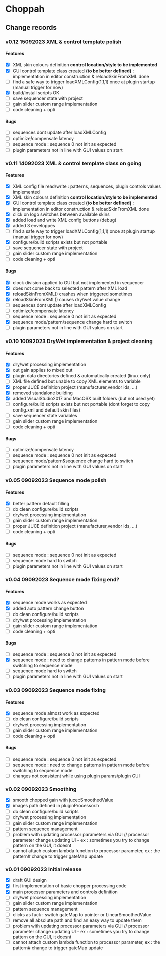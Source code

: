 # Choppah

## Change records

### v0.12 15092023 XML & control template polish
#### Features
- [x] XML skin colours definition **control location/style to be implemented** 
- [x] GUI control template class created **(to be better defined)** : implementation in editor construction & reloadSkinFromXML done
- [ ] find a safe way to trigger loadXMLConfig(1,1,1) once at plugin startup (manual trigger for now)
- [x] build/install scripts OK 
- [ ] save sequencer state with project
- [ ] gain slider custom range implementation
- [ ] code cleaning + opti
#### Bugs
- [ ] sequences dont update after loadXMLConfig
- [ ] optimize/compensate latency
- [ ] sequence mode : sequence 0 not init as expected
- [ ] plugin parameters not in line with GUI values on start

### v0.11 14092023 XML & control template class on going
#### Features
- [x] XML config file read/write : patterns, sequences, plugin controls values implemented
- [x] XML skin colours definition **control location/style to be implemented** 
- [x] GUI control template class created **(to be better defined)** : implementation in editor construction & reloadSkinFromXML done
- [x] click on logo switches between available skins
- [x] added load and write XML config buttons (debug)
- [x] added 3 enveloppes
- [ ] find a safe way to trigger loadXMLConfig(1,1,1) once at plugin startup (manual trigger for now)
- [x] configure/build scripts exists but not portable
- [ ] save sequencer state with project
- [ ] gain slider custom range implementation
- [ ] code cleaning + opti
#### Bugs
- [x] clock division applied to GUI but not implemented in sequencer
- [x] does not come back to selected pattern after XML load
- [x] reloadSkinFromXML() crashes when triggered sometimes
- [x] reloadSkinFromXML() causes dry/wet value change
- [ ] sequences dont update after loadXMLConfig
- [ ] optimize/compensate latency
- [ ] sequence mode : sequence 0 not init as expected
- [x] sequence mode/pattern/sequence change hard to switch
- [ ] plugin parameters not in line with GUI values on start

### v0.10 10092023 DryWet implementation & project cleaning
#### Features
- [x] dry/wet processing implementation
- [x] out gain applies to mixed out
- [x] plugin data directories defined & automatically created (linux only)
- [ ] XML file defined but unable to copy XML elements to variable
- [x] proper JUCE definition project (manufacturer,vendor ids, ...)
- [x] removed standalone building
- [x] added VisualStudio2017 and MacOSX built folders (but not used yet)
- [ ] configure/build scripts exists but not portable (dont forget to copy config.xml and default skin files)
- [ ] save sequencer state variables
- [ ] gain slider custom range implementation
- [ ] code cleaning + opti
#### Bugs
- [ ] optimize/compensate latency
- [ ] sequence mode : sequence 0 not init as expected
- [ ] sequence mode/pattern&sequence change hard to switch
- [ ] plugin parameters not in line with GUI values on start

### v0.05 09092023 Sequence mode polish
#### Features
- [x] better pattern default filling
- [ ] do clean configure/build scripts
- [ ] dry/wet processing implementation
- [ ] gain slider custom range implementation
- [ ] proper JUCE definition project (manufacturer,vendor ids, ...)
- [ ] code cleaning + opti
#### Bugs
- [ ] sequence mode : sequence 0 not init as expected
- [ ] sequence mode hard to switch
- [ ] plugin parameters not in line with GUI values on start

### v0.04 09092023 Sequence mode fixing end?
#### Features
- [x] sequence mode works as expected
- [x] added auto pattern change button
- [ ] do clean configure/build scripts
- [ ] dry/wet processing implementation
- [ ] gain slider custom range implementation
- [ ] code cleaning + opti
#### Bugs
- [ ] sequence mode : sequence 0 not init as expected
- [x] sequence mode : need to change patterns in pattern mode before switching to sequence mode
- [ ] sequence mode hard to switch
- [ ] plugin parameters not in line with GUI values on start

### v0.03 09092023 Sequence mode fixing
#### Features
- [x] sequence mode almost work as expected
- [ ] do clean configure/build scripts
- [ ] dry/wet processing implementation
- [ ] gain slider custom range implementation
- [ ] code cleaning + opti
#### Bugs
- [ ] sequence mode : sequence 0 not init as expected
- [ ] sequence mode : need to change patterns in pattern mode before switching to sequence mode
- [ ] changes not consistent while using plugin params/plugin GUI

### v0.02 09092023 Smoothing
- [x] smooth chopped gain with juce::SmoothedValue
- [x] images path defined in pluginProcessor.h
- [ ] do clean configure/build scripts
- [ ] dry/wet processing implementation
- [ ] gain slider custom range implementation
- [ ] pattern sequence management
- [ ] problem with updating processor parameters via GUI // processor parameter change updating UI - ex : sometimes you try to change pattern on the GUI, it doesnt
- [ ] cannot attach custom lambda function to processor parameter, ex : the pattern# change to trigger gateMap update 

### v0.01 09092023 Initial release
- [x] draft GUI design
- [x] first implementation of basic chopper processing code
- [x] main processor parameters and controls definition
- [ ] dry/wet processing implementation
- [ ] gain slider custom range implementation
- [ ] pattern sequence management
- [ ] clicks as fuck : switch gateMap to pointer or LinearSmoothedValue
- [ ] remove all absolute path and find an easy way to update them
- [ ] problem with updating processor parameters via GUI // processor parameter change updating UI - ex : sometimes you try to change pattern on the GUI, it doesnt
- [ ] cannot attach custom lambda function to processor parameter, ex : the pattern# change to trigger gateMap update 

